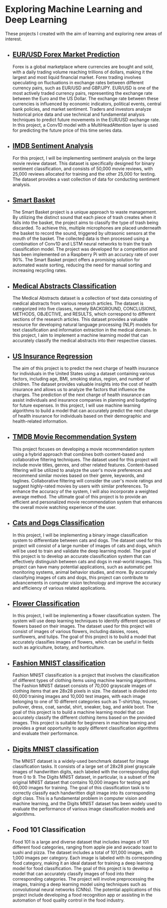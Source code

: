 # Exploring Machine Learning and Deep Learning

These projects I created with the aim of learning and exploring new areas of interest.

- ## [EUR/USD Forex Market Prediction](https://github.com/spoluan/Forex_market_prediction_EUR_USD)
  Forex is a global marketplace where currencies are bought and sold, with a daily trading volume reaching trillions of dollars, making it the largest and most liquid financial market. Forex trading involves speculating on fluctuations in exchange rates between different currency pairs, such as EUR/USD and GBP/JPY. EUR/USD is one of the most actively traded currency pairs, representing the exchange rate between the Euro and the US Dollar. The exchange rate between these currencies is influenced by economic indicators, political events, central bank policies, and market sentiment. Traders and investors analyze historical price data and use technical and fundamental analysis techniques to predict future movements in the EUR/USD exchange rate. In this project, a Conv1D model with a MultiHeadAttention layer is used for predicting the future price of this time series data.

- ## [IMDB Sentiment Analysis](https://github.com/spoluan/IMDB_sentiment_analysis)
  For this project, I will be implementing sentiment analysis on the large movie review dataset. This dataset is specifically designed for binary sentiment classification, and consists of 50,000 movie reviews, with 25,000 reviews allocated for training and the other 25,000 for testing. The dataset provides a vast collection of data for conducting sentiment analysis.

- ## [Smart Basket](https://github.com/spoluan/rpi-smart-wastebasket)
  The Smart Basket project is a unique approach to waste management. By utilizing the distinct sound that each piece of trash creates when it falls into the basket, the project aims to classify the type of trash being discarded. To achieve this, multiple microphones are placed underneath the basket to record the sound, triggered by ultrasonic sensors at the mouth of the basket. The collected data is then processed using a combination of Conv1D and LSTM neural networks to train the trash classification model. The project was developed for a competition and has been implemented on a Raspberry Pi with an accuracy rate of over 90%. The Smart Basket project offers a promising solution for automated waste sorting, reducing the need for manual sorting and increasing recycling rates.

- ## [Medical Abstracts Classification](https://github.com/spoluan/PubMed200kRCT_medical_abstracts_classification)
  The Medical Abstracts dataset is a collection of text data consisting of medical abstracts from various research articles. The dataset is categorized into five classes, namely BACKGROUND, CONCLUSIONS, METHODS, OBJECTIVE, and RESULTS, which correspond to different sections of the research articles. This dataset provides a valuable resource for developing natural language processing (NLP) models for text classification and information extraction in the medical domain. In this project, I aim to implement a machine learning model that can accurately classify the medical abstracts into their respective classes.

- ## [US Insurance Regression](https://github.com/spoluan/USInsurance_regression)
  The aim of this project is to predict the next charge of health insurance for individuals in the United States using a dataset containing various factors, including age, BMI, smoking status, region, and number of children. The dataset provides valuable insights into the cost of health insurance and allows us to analyze the factors that influence the charges. The prediction of the next charge of health insurance can assist individuals and insurance companies in planning and budgeting for future expenses. In this project, I will use machine learning algorithms to build a model that can accurately predict the next charge of health insurance for individuals based on their demographic and health-related information.

- ## [TMDB Movie Recommendation System](https://github.com/spoluan/TMDB_5000_Movie_recommendation_system)
  This project focuses on developing a movie recommendation system using a hybrid approach that combines both content-based and collaborative filtering techniques. The dataset used for this project will include movie titles, genres, and other related features. Content-based filtering will be utilized to analyze the user's movie preferences and recommend similar movies based on their genre, keywords, and taglines. Collaborative filtering will consider the user's movie ratings and suggest highly-rated movies by users with similar preferences. To enhance the accuracy of the system, I will also incorporate a weighted average method. The ultimate goal of this project is to provide an efficient and personalized movie recommendation system that enhances the overall movie watching experience of the user.

- ## [Cats and Dogs Classification](https://github.com/spoluan/Cat_dogs_classification)
  In this project, I will be implementing a binary image classification system to differentiate between cats and dogs. The dataset used for this project will consist of a large number of images of cats and dogs, which will be used to train and validate the deep learning model. The goal of this project is to develop an accurate classification system that can effectively distinguish between cats and dogs in real-world images. This project can have many potential applications, such as automatic pet monitoring systems, animal behavior studies, and more. By accurately classifying images of cats and dogs, this project can contribute to advancements in computer vision technology and improve the accuracy and efficiency of various related applications.


- ## [Flower Classification](https://github.com/spoluan/FlowerClassification)
  In this project, I will be implementing a flower classification system. The system will use deep learning techniques to identify different species of flowers based on their images. The dataset used for this project will consist of images of various flowers, including daisies, roses, sunflowers, and tulips. The goal of this project is to build a model that accurately classifies images of flowers, which can be useful in fields such as agriculture, botany, and horticulture.  
 
- ## [Fashion MNIST classification](https://github.com/spoluan/Fashion_mnist_classification)
  Fashion MNIST classification is a project that involves the classification of different types of clothing items using machine learning algorithms. The Fashion MNIST dataset consists of 70,000 grayscale images of clothing items that are 28x28 pixels in size. The dataset is divided into 60,000 training images and 10,000 test images, with each image belonging to one of 10 different categories such as T-shirt/top, trouser, pullover, dress, coat, sandal, shirt, sneaker, bag, and ankle boot. The goal of this project is to build a machine learning model that can accurately classify the different clothing items based on the provided images. This project is suitable for beginners in machine learning and provides a great opportunity to apply different classification algorithms and evaluate their performance.

- ## [Digits MNIST classification](https://github.com/spoluan/MNIST_digits_recognition)
  The MNIST dataset is a widely-used benchmark dataset for image classification tasks. It consists of a large set of 28x28 pixel grayscale images of handwritten digits, each labeled with the corresponding digit from 0 to 9. The Digits MNIST dataset, in particular, is a subset of the original MNIST dataset that contains 10,000 images for testing and 60,000 images for training. The goal of this classification task is to correctly classify each handwritten digit image into its corresponding digit class. This is a fundamental problem in computer vision and machine learning, and the Digits MNIST dataset has been widely used to evaluate the performance of various image classification models and algorithms.

- ## Food 101 Classification
  Food 101 is a large and diverse dataset that includes images of 101 different food categories, ranging from apple pie and avocado toast to sushi and pizza. The dataset includes a total of 101,000 images, with 1,000 images per category. Each image is labeled with its corresponding food category, making it an ideal dataset for training a deep learning model for food classification. The goal of this project is to develop a model that can accurately classify images of food into their corresponding categories. The project will involve preprocessing the images, training a deep learning model using techniques such as convolutional neural networks (CNNs). The potential applications of this project include developing a food recognition app or assisting in the automation of food quality control in the food industry.